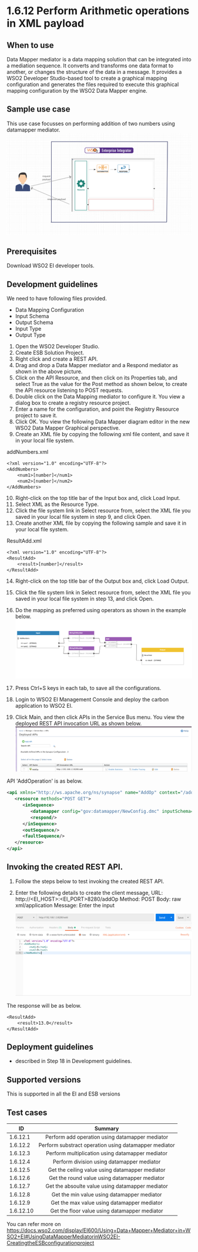 # 1.6.12 Perform Arithmetic operations in XML payload

## When to use
Data Mapper mediator is a data mapping solution that can be integrated into a mediation sequence. It converts and transforms one data format to another, or changes the structure of the data in a message. It provides a WSO2 Developer Studio-based tool to create a graphical mapping configuration and generates the files required to execute this graphical mapping configuration by the WSO2 Data Mapper engine.

## Sample use case
This use case focusses on performing addition of two numbers using datamapper mediator. 
![1.6.12-Performing Arithmetic operations using datamapper mediator](images/datamapper-mediator.png)


## Prerequisites
Download WSO2 EI developer tools. 

## Development guidelines

We need to have following files provided. 
* Data Mapping Configuration   
* Input Schema
* Output Schema
* Input Type
* Output Type

1. Open the WSO2 Developer Studio.
2. Create ESB Solution Project. 
3. Right click and create a REST API. 
4. Drag and drop a Data Mapper mediator and a Respond mediator as shown in the above picture. 
5. Click on the API Resource, and then click on its Properties tab, and select True as the value for the Post method as shown below, to create the API resource listening to POST requests.
6. Double click on the Data Mapping mediator to configure it. You view a dialog box to create a registry resource project.
7. Enter a name for the configuration, and point the Registry Resource project to save it. 
8. Click OK. You view the following Data Mapper diagram editor in the new WSO2 Data Mapper Graphical perspective.
9. Create an XML file by copying the following xml file content, and save it in your local file system.

addNumbers.xml
```
<?xml version="1.0" encoding="UTF-8"?>
<AddNumbers>
    <num1>[number]</num1>
    <num2>[number]</num2>
</AddNumbers>
```

10. Right-click on the top title bar of the Input box and, click Load Input. 
11. Select XML as the Resource Type.
12. Click the file system link in Select resource from, select the XML file you saved in your local file system in step 9, and click Open.  
13. Create another XML file by copying the following sample and save it in your local file system. 

ResultAdd.xml
```
<?xml version="1.0" encoding="UTF-8"?>
<ResultAdd>
    <result>[number]</result>
</ResultAdd>
```

14. Right-click on the top title bar of the Output box and, click Load Output. 
15. Click the file system link in Select resource from, select the XML file you saved in your local file system in step 13, and click Open.  
16. Do the mapping as preferred using operators as shown in the example below.  
![1.6.12-Datamapping configuration of add operation](images/addNumbers.png)

17. Press Ctrl+S keys in each tab, to save all the configurations. 
18. Login to WSO2 EI Management Console and deploy the carbon application to WSO2 EI. 
19. Click Main, and then click APIs in the Service Bus menu. You view the deployed  REST API invocation URL as shown below.  
![1.6.12-Deployed API](images/api.png)

API 'AddOperation' is as below. 

```xml
<api xmlns="http://ws.apache.org/ns/synapse" name="AddOp" context="/add">
   <resource methods="POST GET">
      <inSequence>
         <datamapper config="gov:datamapper/NewConfig.dmc" inputSchema="gov:datamapper/NewConfig_inputSchema.json" outputSchema="gov:datamapper/NewConfig_outputSchema.json" inputType="XML" outputType="XML"/>
         <respond/>
      </inSequence>
      <outSequence/>
      <faultSequence/>
   </resource>
</api>                          
```


## Invoking the created REST API. 
1. Follow the steps below to test invoking the created REST API.
2. Enter the following details to create the client message, 
    URL: http://<EI_HOST>:<EI_PORT>8280/addOp
    Method: POST
    Body: raw xml/application
    Message: Enter the input

    ![1.6.12-Postman Request](images/postman-req.png)


The response will be as below. 
```
<ResultAdd>
    <result>13.0</result>
</ResultAdd>
```


## Deployment guidelines

* described in Step 18 in Development guidelines. 


## Supported versions
This is supported in all the EI and ESB versions

## Test cases

| ID        | Summary                                                  |
| ----------|:-------------------------------------------------------: |
| 1.6.12.1  | Perform add operation using datamapper mediator          |
| 1.6.12.2  | Perform substract operation using datamapper mediator    |
| 1.6.12.3  | Perform multiplication using datamapper mediator         |
| 1.6.12.4  | Perform division using datamapper mediator               |
| 1.6.12.5  | Get the ceiling value using datamapper mediator          |
| 1.6.12.6  | Get the round value using datamapper mediator            |
| 1.6.12.7  | Get the absoulte value using datamapper mediator         |
| 1.6.12.8  | Get the min value using datamapper mediator              |
| 1.6.12.9  | Get the max value using datamapper mediator              |
| 1.6.12.10 | Get the floor value using datamapper mediator            |
                                                           

You can refer more on https://docs.wso2.com/display/EI600/Using+Data+Mapper+Mediator+in+WSO2+EI#UsingDataMapperMediatorinWSO2EI-CreatingtheESBconfigurationproject 
